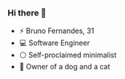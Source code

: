 ### Hi there 👋

- ⚡️ Bruno Fernandes, 31
- 💻 Software Engineer
- ⚪️ Self-proclaimed minimalist
- 🐶 Owner of a dog and a cat

<!--
**cyck/cyck** is a ✨ _special_ ✨ repository because its `README.md` (this file) appears on your GitHub profile.

Here are some ideas to get you started:

- 🔭 I’m currently working on ...
- 🌱 I’m currently learning ...
- 👯 I’m looking to collaborate on ...
- 🤔 I’m looking for help with ...
- 💬 Ask me about ...
- 📫 How to reach me: ...
- 😄 Pronouns: ...
- ⚡ Fun fact: ...
-->
